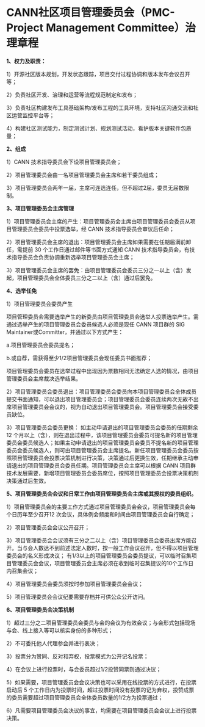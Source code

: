 
# CANN社区项目管理委员会（PMC-Project Management Committee）治理章程

**1、权力及职责：**

1）开源社区版本规划，开发状态跟踪，项目交付过程协调和版本发布会议召开等；

2）负责社区开发、治理和运营等流程规范制定和发布；

3）负责社区构建发布工具基础架构/发布工程的工具环境，支持社区沟通交流和社区运营监控平台等；

4）构建社区测试能力，制定测试计划、规划测试活动，看护版本关键软件包质量；

**2、组成**

1）CANN 技术指导委员会下设项目管理委员会；

2）项目管理委员会由一名项目管理委员会主席和若干委员组成；

3）项目管理委员会两年一届，主席可连选连任，但不超过2届，委员无届数限制。

**3、项目管理委员会主席管理**

1）项目管理委员会主席的产生：项目管理委员会主席由项目管理委员会委员从项目管理委员会委员中投票选举，经 CANN 技术指导委员会审议后任命；

2）项目管理委员会主席的退出：项目管理委员会主席如果需要在任期届满前卸任，需提前 30 个工作日通过邮件等书面方式通知 CANN 技术指导委员会，有技术指导委员会负责协调重新选举项目管理委员会主席；

3）项目管理委员会主席的罢免：由项目管理委员会委员三分之一以上（含）发起，项目管理委员会全体委员三分之二以上（含）通过后罢免。

**4、选举任免**

1）项目管理委员会委员产生

项目管理委员会需要选举产生的新委员由项目管理委员会选举人投票选举产生。需通过选举产生的项目管理委员会委员候选人必须是现任 CANN 项目群的 SIG Maintainer或Committer，并通过以下方式产生：

a.项目管理委员会委员提名；

b.或自荐，需获得至少1/2项目管理委员会现任委员书面推荐；

项目管理委员会委员在选举过程中出现因为票数相同无法确定人选的情况，由项目管理委员会主席裁决选举结果。

2）项目管理委员会委员退出：项目管理委员会委员向本项目管理委员会全体成员提交书面通知，可以退出项目管理委员会；项目管理委员会委员连续两次无故不出席项目管理委员会会议的，视为自动退出项目管理委员会。项目管理委员会接受委员缺位。

3）项目管理委员会委员更换： 如主动申请退出的项目管理委员会委员的任期剩余 12 个月以上（含），则在退出过程中，该项目管理委员会委员可提名新的项目管理委员会委员候选人；如果主动申请退出的项目管理委员会委员不提名新的项目管理委员会委员候选人，则可由项目管理委员会主席提名。新任项目管理委员会委员按照项目管理委员会投票决策机制进行决策，决策通过后更换生效，任期继承主动申请退出的项目管理委员会委员任期。项目管理委员会主席可以根据 CANN 项目群技术发展需要，新增项目管理委员会委员席位，按照项目管理委员会投票决策机制决策通过后生效。

**5、项目管理委员会会议和日常工作由项目管理委员会主席或其授权的委员组织。**

1）项目管理委员会的主要工作方式通过项目管理委员会会议，项目管理委员会每个日历年至少召开12 次会议，具体例会频度和时间由项目管理委员会自行确定；

2）项目管理委员会会议公开召开；

3）项目管理委员会会议须有三分之二以上（含）项目管理委员会委员出席方能召开。当与会人数达不到前述法定人数时，按一般工作会议召开，但不得以项目管理委员会的名义形成决议； 有1/3以上的项目管理委员会委员提议，可以临时召集项目管理委员会会议，项目管理委员会主席必须在收到临时召集提议的10个工作日内召集会议；

4）项目管理委员会委员须按时参加项目管理委员会会议；

5）项目管理委员会会议纪要需要存档并可供公众公开访问。

**6、项目管理委员会决策机制**

1）超过三分之二项目管理委员会委员与会的会议为有效会议；与会形式包括现场与会、线上接入等可以核实身份的多种形式；

2）不可委托他人代理参会并进行表决；

3）投票分为赞同、反对和弃权，投票模式为公开记名投票；

4）在会议上进行投票时，与会委员超过1/2投赞同票则通过决议；

5）如果需要，项目管理委员会会议决策也可以采用在线投票的方式进行，在投票启动后 5 个工作日内为投票时间，超过投票时间没有投票的记为弃权，投赞成票的委员需要超过项目管理委员会全体委员数量的1/2方为投票通过；

6）凡需要项目管理委员会决议的事宜，均需要在项目管理委员会会议上进行投票决策。
